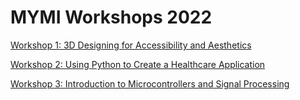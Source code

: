 # MYMI Workshops 2022

[Workshop 1: 3D Designing for Accessibility and Aesthetics](./Workshop_1.md)

[Workshop 2: Using Python to Create a Healthcare Application](./Workshop_2.md)

[Workshop 3: Introduction to Microcontrollers and Signal Processing](./Workshop_3.md)
